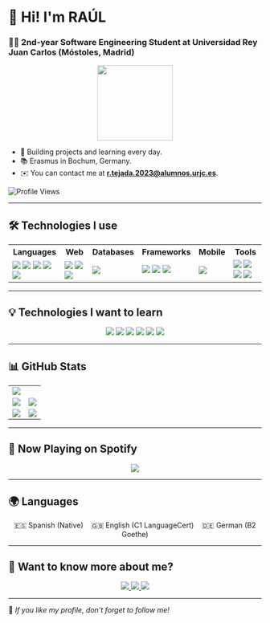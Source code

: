 # 👋 Hi! I'm RAÚL  
### 🧑‍💻 2nd-year Software Engineering Student at Universidad Rey Juan Carlos (Móstoles, Madrid)  

<p align="center">
  <img src="https://upload.wikimedia.org/wikipedia/en/5/56/Real_Madrid_CF.svg" width="150px">
</p>

- 🚀 Building projects and learning every day.  
- 📚 Erasmus in Bochum, Germany.  
- ✉️ You can contact me at **[r.tejada.2023@alumnos.urjc.es](mailto:r.tejada.2023@alumnos.urjc.es)**.  

![Profile Views](https://komarev.com/ghpvc/?username=raultejada24&color=blue&style=flat)

---

## 🛠️ Technologies I use  

<table>
  <tr>
    <th>Languages</th>
    <th>Web</th>
    <th>Databases</th>
    <th>Frameworks</th>
    <th>Mobile</th>
    <th>Tools</th>
  </tr>
  <tr>
    <td>
      <img src="https://img.shields.io/badge/-JavaScript-F7DF1E?logo=javascript&logoColor=black" />
      <img src="https://img.shields.io/badge/-Python-3776AB?logo=python&logoColor=white" />
      <img src="https://img.shields.io/badge/-C++-00599C?logo=c%2B%2B&logoColor=white" />
      <img src="https://img.shields.io/badge/-Java-007396?logo=java&logoColor=white" />
      <img src="https://img.shields.io/badge/-Pascal-1E90FF" />
    </td>
    <td>
      <img src="https://img.shields.io/badge/-HTML5-E34F26?logo=html5&logoColor=white" />
      <img src="https://img.shields.io/badge/-CSS3-1572B6?logo=css3&logoColor=white" />
      <img src="https://img.shields.io/badge/-Bootstrap-7952B3?logo=bootstrap&logoColor=white" />
    </td>
    <td>
      <img src="https://img.shields.io/badge/-SQL-4479A1?logo=mysql&logoColor=white" />
    </td>
    <td>
      <img src="https://img.shields.io/badge/-Node.js-339933?logo=node.js&logoColor=white" />
      <img src="https://img.shields.io/badge/-Express-000000?logo=express&logoColor=white" />
      <img src="https://img.shields.io/badge/-Mustache-964B00?logo=mustache&logoColor=white" />
    </td>
    <td>
      <img src="https://img.shields.io/badge/-Android%20Studio-3DDC84?logo=android-studio&logoColor=white" />
    </td>
    <td>
      <img src="https://img.shields.io/badge/-Git-F05032?logo=git&logoColor=white" />
      <img src="https://img.shields.io/badge/-GitHub-181717?logo=github&logoColor=white" />
      <img src="https://img.shields.io/badge/-VS%20Code-007ACC?logo=visual-studio-code&logoColor=white" />
      <img src="https://img.shields.io/badge/-Canva-00C4CC?logo=canva&logoColor=white" />
    </td>
  </tr>
</table>

---

## 💡 Technologies I want to learn  
<p align="center">
  <img src="https://img.shields.io/badge/-TypeScript-3178C6?logo=typescript&logoColor=white" />
  <img src="https://img.shields.io/badge/-SASS-CC6699?logo=sass&logoColor=white" />
  <img src="https://img.shields.io/badge/-React-61DAFB?logo=react&logoColor=black" />
  <img src="https://img.shields.io/badge/-Spring%20Boot-6DB33F?logo=spring-boot&logoColor=white" />
  <img src="https://img.shields.io/badge/-Flutter-02569B?logo=flutter&logoColor=white" />
  <img src="https://img.shields.io/badge/-Swift-FA7343?logo=swift&logoColor=white" />
</p>

---

## 📊 GitHub Stats  

<table align="center">
  <tr>
    <td colspan="2">
      <img src="http://github-profile-summary-cards.vercel.app/api/cards/profile-details?username=raultejada24&theme=solarized" />
    </td>
  </tr>
  <tr>
    <td>
      <img src="http://github-profile-summary-cards.vercel.app/api/cards/repos-per-language?username=raultejada24&theme=solarized" />
    </td>
    <td>
      <img src="http://github-profile-summary-cards.vercel.app/api/cards/most-commit-language?username=raultejada24&theme=solarized" />
    </td>
  </tr>
  <tr>
    <td>
      <img src="http://github-profile-summary-cards.vercel.app/api/cards/stats?username=raultejada24&theme=solarized" />
    </td>
    <td>
      <img src="http://github-profile-summary-cards.vercel.app/api/cards/productive-time?username=raultejada24&theme=solarized&utcOffset=2" />
    </td>
  </tr>
</table>

---

## 🎵 Now Playing on Spotify  
<p align="center">
  <img src="https://novatorem-username.vercel.app/api/spotify" />
</p>

---

## 🌍 Languages  
<p align="center">
  🇪🇸 Spanish (Native) &nbsp;&nbsp; 🇬🇧 English (C1 LanguageCert) &nbsp;&nbsp; 🇩🇪 German (B2 Goethe)
</p>

---

## 💬 Want to know more about me?  
<p align="center">
  <a href="https://www.linkedin.com/in/raúl-tejada-merinero-828ab2320">
    <img src="https://img.shields.io/badge/-LinkedIn-0077B5?logo=linkedin&logoColor=white" />
  </a>
  <a href="https://github.com/raultejada24">
    <img src="https://img.shields.io/badge/-GitHub-181717?logo=github&logoColor=white" />
  </a>
  <a href="https://github.com/raultejada24?tab=repositories">
    <img src="https://img.shields.io/badge/-My%20Contributions-FFA500?logo=git&logoColor=white" />
  </a>
</p>

---

🌟 *If you like my profile, don't forget to follow me!*

